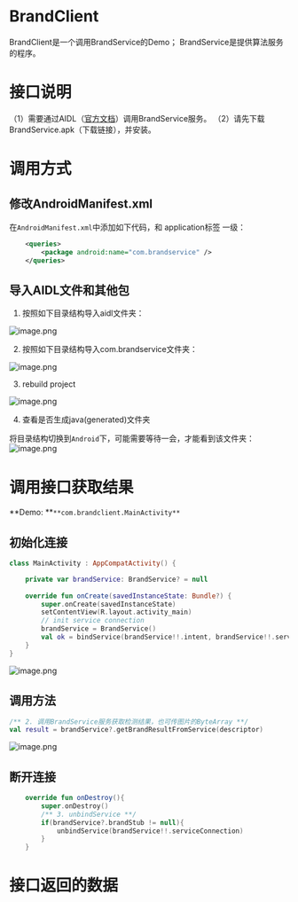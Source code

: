 # BrandClient
BrandClient是一个调用BrandService的Demo；
BrandService是提供算法服务的程序。
# 接口说明
（1）需要通过AIDL（[官方文档](https://developer.android.google.cn/guide/components/aidl.html?hl=zh-cn)）调用BrandService服务。
（2）请先下载BrandService.apk（下载链接），并安装。
# 调用方式
## 修改AndroidManifest.xml
在`AndroidManifest.xml`中添加如下代码，和 application标签 一级：
```xml
    <queries>
        <package android:name="com.brandservice" />
    </queries>
```
## 导入AIDL文件和其他包

1. 按照如下目录结构导入aidl文件夹：

![image.png](https://cdn.nlark.com/yuque/0/2023/png/23087530/1683624720809-3a898540-a6f1-45ae-97d7-31412913cffc.png#averageHue=%233e444b&clientId=u846ccdcc-872a-4&from=paste&height=176&id=ub6898374&originHeight=264&originWidth=427&originalType=binary&ratio=1&rotation=0&showTitle=false&size=11744&status=done&style=none&taskId=u3d060218-a2a6-4c0d-8b62-a70ef630b26&title=&width=284.6666666666667)

2. 按照如下目录结构导入com.brandservice文件夹：

![image.png](https://cdn.nlark.com/yuque/0/2023/png/23087530/1683625257339-3896594c-e3d4-4a06-8611-794eb1258f51.png#averageHue=%233d4348&clientId=u846ccdcc-872a-4&from=paste&height=315&id=u36a49ac5&originHeight=473&originWidth=423&originalType=binary&ratio=1&rotation=0&showTitle=false&size=24121&status=done&style=none&taskId=u671b1ed6-2335-4376-abc5-ecf72bb20bd&title=&width=282)

3. rebuild project 

![image.png](https://cdn.nlark.com/yuque/0/2023/png/23087530/1683624854276-06997fbf-9230-4b22-bddb-9e1cfd43253b.png#averageHue=%233d434a&clientId=u846ccdcc-872a-4&from=paste&height=272&id=ue25dc25a&originHeight=349&originWidth=371&originalType=binary&ratio=1&rotation=0&showTitle=false&size=22396&status=done&style=none&taskId=u91b35a7c-afaf-44bf-a2df-5fba51d0c40&title=&width=289.3333435058594)

4. 查看是否生成java(generated)文件夹

将目录结构切换到`Android`下，可能需要等待一会，才能看到该文件夹：
![image.png](https://cdn.nlark.com/yuque/0/2023/png/23087530/1683625385669-cba861c2-2d68-4ff9-8a62-338876038625.png#averageHue=%233b4044&clientId=u846ccdcc-872a-4&from=paste&height=308&id=u7f68bee4&originHeight=379&originWidth=360&originalType=binary&ratio=1&rotation=0&showTitle=false&size=20383&status=done&style=none&taskId=u943a306b-3617-464a-90f4-67541440bfb&title=&width=293)
# 调用接口获取结果
**Demo: **`**com.brandclient.MainActivity**`
## 初始化连接
```kotlin
class MainActivity : AppCompatActivity() {

    private var brandService: BrandService? = null
    
    override fun onCreate(savedInstanceState: Bundle?) {
        super.onCreate(savedInstanceState)
        setContentView(R.layout.activity_main)
        // init service connection
        brandService = BrandService()
        val ok = bindService(brandService!!.intent, brandService!!.serviceConnection, Context.BIND_AUTO_CREATE)
    }
}
```
![image.png](https://cdn.nlark.com/yuque/0/2023/png/23087530/1683625545679-15298e6e-6718-4b77-9890-8b1128f563b7.png#averageHue=%23302c2b&clientId=u846ccdcc-872a-4&from=paste&height=329&id=u06ccbb90&originHeight=493&originWidth=1669&originalType=binary&ratio=1&rotation=0&showTitle=false&size=79873&status=done&style=none&taskId=u4ae595db-7a6e-4aa0-9eea-466b7f4c8b8&title=&width=1112.6666666666667)
## 调用方法
```kotlin
/** 2. 调用BrandService服务获取检测结果，也可传图片的ByteArray **/
val result = brandService?.getBrandResultFromService(descriptor)
```
![image.png](https://cdn.nlark.com/yuque/0/2023/png/23087530/1683634776174-abf828eb-b211-4039-8b38-653550397508.png#averageHue=%232f2c2b&clientId=u846ccdcc-872a-4&from=paste&height=441&id=u74763553&originHeight=484&originWidth=1042&originalType=binary&ratio=1&rotation=0&showTitle=false&size=109187&status=done&style=none&taskId=u0569562c-9a9c-478b-b722-cd6c15a5664&title=&width=949.6666870117188)
## 断开连接
```kotlin
    override fun onDestroy(){
        super.onDestroy()
        /** 3. unbindService **/
        if(brandService?.brandStub != null){
            unbindService(brandService!!.serviceConnection)
        }
    }
```
# 接口返回的数据

